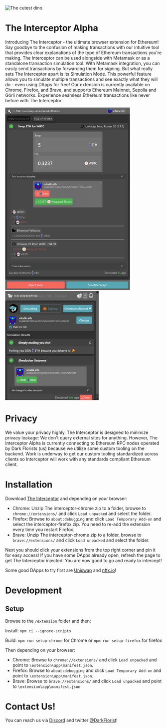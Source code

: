 <img src = "extension/app/img/LOGOA_400x400.png" alt = "The cutest dino" style = "width: 200px;"/>

# The Interceptor Alpha
Introducing The Interceptor - the ultimate browser extension for Ethereum! Say goodbye to the confusion of making transactions with our intuitive tool that provides clear explanations of the type of Ethereum transactions you're making. The Interceptor can be used alongside with Metamask or as a standalone transaction simulation tool. With Metamask integration, you can easily send transactions by forwarding them for signing. But what really sets The Interceptor apart is its Simulation Mode. This powerful feature allows you to simulate multiple transactions and see exactly what they will do - even using DApps for free! Our extension is currently available on Chrome, Firefox, and Brave, and supports Ethereum Mainnet, Sepolia and Görli networks. Experience seamless Ethereum transactions like never before with The Interceptor.

<img src = "transaction_outcome.png" alt = "The cutest dino" style = "width: 400px;"/>
<img src = "popup_view.png" alt = "The cutest dino" style = "width: 300px;"/>

# Privacy
We value your privacy highly. The Interceptor is designed to minimize privacy leakage: We don't query external sites for anything. However, The Interceptor Alpha is currently connecting to Ethereum RPC nodes operated by Dark Florists (us) because we utilize some custom tooling on the backend. Work is underway to get our custom tooling standardized across clients so Interceptor will work with any standards compliant Ethereum client.

# Installation
Download [The Interceptor](https://github.com/DarkFlorist/TheInterceptor/releases/latest) and depending on your browser:

- Chrome: Unzip The interceptor-chrome zip to a folder, browse to `chrome://extensions/` and click `Load unpacked` and select the folder.
- Firefox: Browse to `about:debugging` and click `Load Temporary Add-on` and select the interceptor-firefox zip. You need to re-add the extension every time you restart Firefox.
- Brave: Unzip The interceptor-chrome zip to a folder, browse to `brave://extensions/` and click `Load unpacked` and select the folder.

Next you should click your extensions from the top right corner and pin it for easy access! If you have some DApps already open, refresh the page to get The Interceptor injected. You are now good to go and ready to intercept!

Some good DApps to try first are [Uniswap](https://1-104-1.uniswap-uncensored.eth.limo/#/swap) and [nftx.io](https://nftx.io/)!

# Development

## Setup

Browse to the `/extension` folder and then:

Install:
`npm ci --ignore-scripts`

Build:
`npm run setup-chrome` for Chrome or `npm run setup-firefox` for firefox

Then depending on your browser:
- Chrome: Browse to `chrome://extensions/` and click `Load unpacked` and point to `\extension\app\manifest.json`.
- Firefox: Browse to `about:debugging` and click `Load Temporary Add-on` and point to `\extension\app\manifest.json`.
- Brave: Browse to `brave://extensions/` and click `Load unpacked` and point to `\extension\app\manifest.json`.

# Contact Us!
You can reach us via [Discord](https://discord.gg/b66SwRZAbu) and twitter [@DarkFlorist](https://twitter.com/DarkFlorist)!
